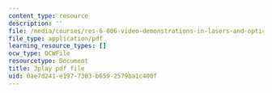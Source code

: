 ```yaml
---
content_type: resource
description: ''
file: /media/courses/res-6-006-video-demonstrations-in-lasers-and-optics-spring-2008/0ae7d241e1977303b6592579ba1c400f_RiPkBWXAQZE.pdf
file_type: application/pdf
learning_resource_types: []
ocw_type: OCWFile
resourcetype: Document
title: 3play pdf file
uid: 0ae7d241-e197-7303-b659-2579ba1c400f
---
```

